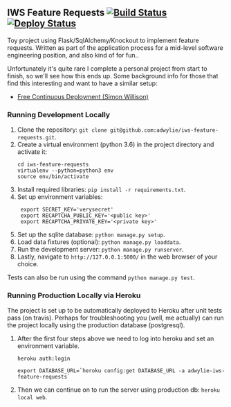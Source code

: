 ## IWS Feature Requests [![Build Status](https://travis-ci.org/adwylie/iws-feature-requests.svg?branch=master)](https://travis-ci.org/adwylie/iws-feature-requests) [![Deploy Status](https://heroku-badge.herokuapp.com/?app=adwylie-iws-feature-requests&style=flat&svg=1)](https://adwylie-iws-feature-requests.herokuapp.com/)

Toy project using Flask/SqlAlchemy/Knockout to implement feature requests. Written as part of the application process for a mid-level software engineering position, and also kind of for fun..

Unfortunately it's quite rare I complete a personal project from start to finish, so we'll see how this ends up. Some background info for those that find this interesting and want to have a similar setup:
* [Free Continuous Deployment (Simon Willison)](https://simonwillison.net/2017/Oct/17/free-continuous-deployment/)

### Running Development Locally

1. Clone the repository: `git clone git@github.com:adwylie/iws-feature-requests.git`.
2. Create a virtual environment (python 3.6) in the project directory and activate it:
    ```
    cd iws-feature-requests
    virtualenv --python=python3 env
    source env/bin/activate
    ```
3. Install required libraries: `pip install -r requirements.txt`.
4. Set up environment variables:
   ```
    export SECRET_KEY='verysecret'
    export RECAPTCHA_PUBLIC_KEY='<public key>'
    export RECAPTCHA_PRIVATE_KEY='<private key>'
   ```
5. Set up the sqlite database: `python manage.py setup`.
6. Load data fixtures (optional): `python manage.py loaddata`.
7. Run the development server: `python manage.py runserver`.
8. Lastly, navigate to `http://127.0.0.1:5000/` in the web browser of your choice.

Tests can also be run using the command `python manage.py test`.

### Running Production Locally via Heroku

The project is set up to be automatically deployed to Heroku after unit tests pass (on travis). Perhaps for troubleshooting you (well, me actually) can run the project locally using the production database (postgresql).

1. After the first four steps above we need to log into heroku and set an environment variable.
    ```
    heroku auth:login

    export DATABASE_URL=`heroku config:get DATABASE_URL -a adwylie-iws-feature-requests`
    ```
2. Then we can continue on to run the server using production db: `heroku local web`.
